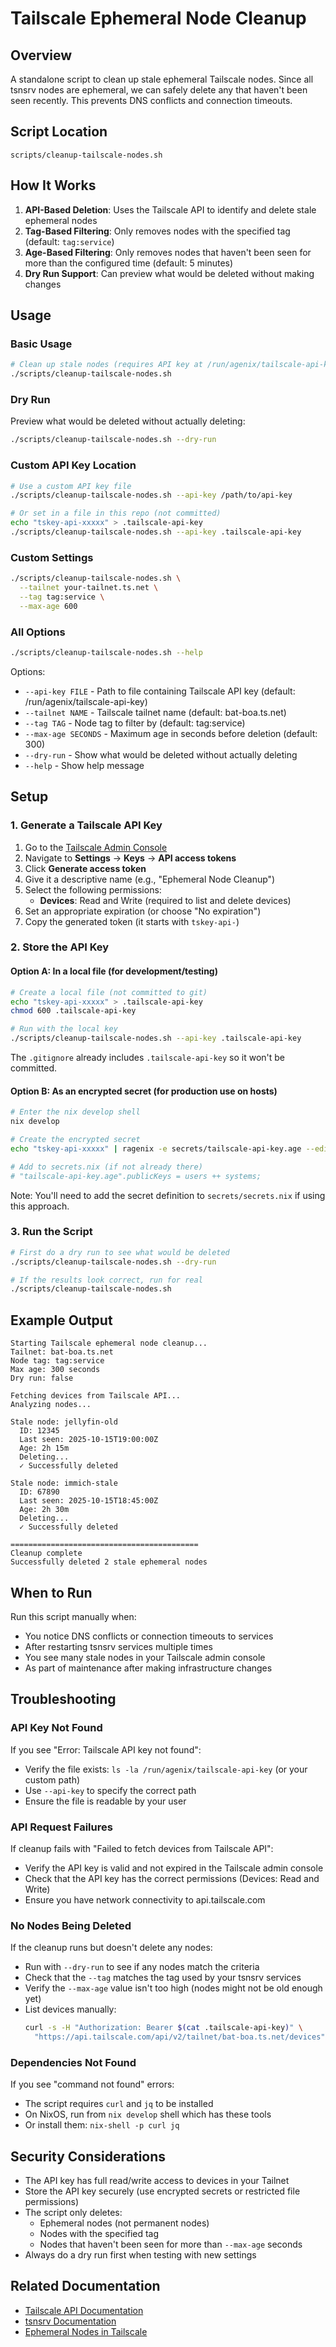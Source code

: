 # Tailscale Ephemeral Node Cleanup

## Overview

A standalone script to clean up stale ephemeral Tailscale nodes. Since all tsnsrv nodes are ephemeral, we can safely delete any that haven't been seen recently. This prevents DNS conflicts and connection timeouts.

## Script Location

`scripts/cleanup-tailscale-nodes.sh`

## How It Works

1. **API-Based Deletion**: Uses the Tailscale API to identify and delete stale ephemeral nodes
2. **Tag-Based Filtering**: Only removes nodes with the specified tag (default: `tag:service`)
3. **Age-Based Filtering**: Only removes nodes that haven't been seen for more than the configured time (default: 5 minutes)
4. **Dry Run Support**: Can preview what would be deleted without making changes

## Usage

### Basic Usage

```bash
# Clean up stale nodes (requires API key at /run/agenix/tailscale-api-key)
./scripts/cleanup-tailscale-nodes.sh
```

### Dry Run

Preview what would be deleted without actually deleting:

```bash
./scripts/cleanup-tailscale-nodes.sh --dry-run
```

### Custom API Key Location

```bash
# Use a custom API key file
./scripts/cleanup-tailscale-nodes.sh --api-key /path/to/api-key

# Or set in a file in this repo (not committed)
echo "tskey-api-xxxxx" > .tailscale-api-key
./scripts/cleanup-tailscale-nodes.sh --api-key .tailscale-api-key
```

### Custom Settings

```bash
./scripts/cleanup-tailscale-nodes.sh \
  --tailnet your-tailnet.ts.net \
  --tag tag:service \
  --max-age 600
```

### All Options

```bash
./scripts/cleanup-tailscale-nodes.sh --help
```

Options:
- `--api-key FILE` - Path to file containing Tailscale API key (default: /run/agenix/tailscale-api-key)
- `--tailnet NAME` - Tailscale tailnet name (default: bat-boa.ts.net)
- `--tag TAG` - Node tag to filter by (default: tag:service)
- `--max-age SECONDS` - Maximum age in seconds before deletion (default: 300)
- `--dry-run` - Show what would be deleted without actually deleting
- `--help` - Show help message

## Setup

### 1. Generate a Tailscale API Key

1. Go to the [Tailscale Admin Console](https://login.tailscale.com/admin/settings/keys)
2. Navigate to **Settings** → **Keys** → **API access tokens**
3. Click **Generate access token**
4. Give it a descriptive name (e.g., "Ephemeral Node Cleanup")
5. Select the following permissions:
   - **Devices**: Read and Write (required to list and delete devices)
6. Set an appropriate expiration (or choose "No expiration")
7. Copy the generated token (it starts with `tskey-api-`)

### 2. Store the API Key

#### Option A: In a local file (for development/testing)

```bash
# Create a local file (not committed to git)
echo "tskey-api-xxxxx" > .tailscale-api-key
chmod 600 .tailscale-api-key

# Run with the local key
./scripts/cleanup-tailscale-nodes.sh --api-key .tailscale-api-key
```

The `.gitignore` already includes `.tailscale-api-key` so it won't be committed.

#### Option B: As an encrypted secret (for production use on hosts)

```bash
# Enter the nix develop shell
nix develop

# Create the encrypted secret
echo "tskey-api-xxxxx" | ragenix -e secrets/tailscale-api-key.age --editor -

# Add to secrets.nix (if not already there)
# "tailscale-api-key.age".publicKeys = users ++ systems;
```

Note: You'll need to add the secret definition to `secrets/secrets.nix` if using this approach.

### 3. Run the Script

```bash
# First do a dry run to see what would be deleted
./scripts/cleanup-tailscale-nodes.sh --dry-run

# If the results look correct, run for real
./scripts/cleanup-tailscale-nodes.sh
```

## Example Output

```
Starting Tailscale ephemeral node cleanup...
Tailnet: bat-boa.ts.net
Node tag: tag:service
Max age: 300 seconds
Dry run: false

Fetching devices from Tailscale API...
Analyzing nodes...

Stale node: jellyfin-old
  ID: 12345
  Last seen: 2025-10-15T19:00:00Z
  Age: 2h 15m
  Deleting...
  ✓ Successfully deleted

Stale node: immich-stale
  ID: 67890
  Last seen: 2025-10-15T18:45:00Z
  Age: 2h 30m
  Deleting...
  ✓ Successfully deleted

==========================================
Cleanup complete
Successfully deleted 2 stale ephemeral nodes
```

## When to Run

Run this script manually when:
- You notice DNS conflicts or connection timeouts to services
- After restarting tsnsrv services multiple times
- You see many stale nodes in your Tailscale admin console
- As part of maintenance after making infrastructure changes

## Troubleshooting

### API Key Not Found

If you see "Error: Tailscale API key not found":
- Verify the file exists: `ls -la /run/agenix/tailscale-api-key` (or your custom path)
- Use `--api-key` to specify the correct path
- Ensure the file is readable by your user

### API Request Failures

If cleanup fails with "Failed to fetch devices from Tailscale API":
- Verify the API key is valid and not expired in the Tailscale admin console
- Check that the API key has the correct permissions (Devices: Read and Write)
- Ensure you have network connectivity to api.tailscale.com

### No Nodes Being Deleted

If the cleanup runs but doesn't delete any nodes:
- Run with `--dry-run` to see if any nodes match the criteria
- Check that the `--tag` matches the tag used by your tsnsrv services
- Verify the `--max-age` value isn't too high (nodes might not be old enough yet)
- List devices manually:
  ```bash
  curl -s -H "Authorization: Bearer $(cat .tailscale-api-key)" \
    "https://api.tailscale.com/api/v2/tailnet/bat-boa.ts.net/devices" | jq '.devices[] | {name, tags, isEphemeral, lastSeen}'
  ```

### Dependencies Not Found

If you see "command not found" errors:
- The script requires `curl` and `jq` to be installed
- On NixOS, run from `nix develop` shell which has these tools
- Or install them: `nix-shell -p curl jq`

## Security Considerations

- The API key has full read/write access to devices in your Tailnet
- Store the API key securely (use encrypted secrets or restricted file permissions)
- The script only deletes:
  - Ephemeral nodes (not permanent nodes)
  - Nodes with the specified tag
  - Nodes that haven't been seen for more than `--max-age` seconds
- Always do a dry run first when testing with new settings

## Related Documentation

- [Tailscale API Documentation](https://tailscale.com/kb/1101/api/)
- [tsnsrv Documentation](https://github.com/arsfeld/tsnsrv)
- [Ephemeral Nodes in Tailscale](https://tailscale.com/kb/1111/ephemeral-nodes/)
